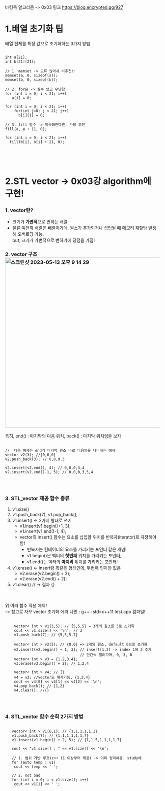 바킹독 알고리즘 -> 0x03 링크 https://blog.encrypted.gg/927 </br>

1.배열 초기화 팁
==============
배열 전체를 특정 값으로 초기화하는 3가지 방법
<pre>
<code>
int a[21];
int b[21][21];

// 1. memset -> 오류 많아서 비추천!!
memset(a, 0, sizeof(a));
memset(b, 0, sizeof(b));

// 2. for문 -> 실수 없고 무난함
for (int i = 0; i < 21; i++)
   a[i] = 0;
   
for (int i = 0; i < 21; i++)
    for(int j=0; j < 21; j++)
      b[i][j] = 0;
      
// 3. fill 함수 -> 익숙해진다면, 가장 추천
fill(a, a + 11, 0);

for (int i = 0; i < 21; i++)
  fill(b[i], b[i] + 21, 0);
</pre>
</code>
</br>


2.STL vector -> 0x03강 algorithm에 구현!
======================================
### 1. vector란?
- 크기가 **가변적**으로 변하는 배열
- 물론 여전히 배열은 배열이기에, 원소가 추가되거나 삽입될 때 메모리 재할당 발생해 오버로딩 가능, </br>
but, 크기가 가변적으로 변하기에 장점을 가짐!

### 2. vector 구조<img width="551" alt="스크린샷 2023-05-13 오후 9 14 29" src="https://github.com/minjikimkim2222/study/assets/96869808/5ce8e7df-51fa-4101-9619-9b8846e10004">

특히, end() : 마지막의 다음 위치, back() : 마지막 위치임을 보자 </br>
<pre>
<code>
//  다음 예제는 end가 마지막 원소 바로 다음임을 나타내는 예제
vector<int> v2(3); //{0,0,0}
v2.push_back(3); // 0,0,0,3

v2.insert(v2.end(), 4); // 0,0,0,3,4
v2.insert(v2.end()-1, 5); // 0,0,0,3,5,4 <insert위치 다음 원소는 오른쪽으로 한칸씩 밀기>
</pre>
</code>


### 3. STL_vector 제공 함수 종류
1. v1.size()
2. v1.push_back(7), v1.pop_back();
3. v1.insert() <- 2가지 형태로 쓰기
   - v1.insert(v1.begin()+1, 3);
   - v1.insert(v1.end()-1, 4);
   - vector의 insert() 함수는 요소를 삽입할 위치를 반복자(iterator)로 지정해야 함!
        - 반복자는 컨테이너의 요소를 가리키는 포인터 같은 개념!
        - v1.begin()은 벡터의 **첫번째** 위치를 가리키는 포인터,
        - v1.end()는 벡터의 **마지막** 위치를 가리키는 포인터!
4. v1.erase() <- insert랑 똑같은 형태인데, 두번째 인자만 없음
   - v2.erase(v2.begin() + 2);
   - v2.erase(v2.end() + 2);
5. v1.clear() // -> 결과 {}

</br></br>
위 여러 함수 적용 예제! </br>
-> 참고로 자꾸 vector 초기화 에러 나면 : g++ -std=c++11 test.cpp 컴파일!
<pre>
<code>
    vector< int > v1(3,5); // {5,5,5} = 3개의 원소를 5로 초기화
    cout << v1.size() << '\n'; // 3
    v1.push_back(7); // {5,5,5,7}

    vector< int > v2(2); // {0,0} => 2개의 원소, default 0으로 초기화
    v2.insert(v2.begin() + 1, 3); // insert(1,3) -> index 1에 3 추가
                                  // 한칸씩 밀려가며, 0, 3, 0
    vector< int > v3 = {1,2,3,4};
    v3.erase(v3.begin() + 2); // 1,2,4

    vector< int > v4; // {}
    v4 = v3; //vector도 복사가능, {1,2,4}
    cout << v4[0] << v4[1] << v4[2] << '\n';
    v4.pop_back(); // {1,2}
    v4.clear(); //{}
</pre>
</code>


### 4. STL_vector 함수 순회 2가지 방법

<pre>
<code>
   vector< int > v1(6,1); // {1,1,1,1,1,1}
   v1.push_back(7); // {1,1,1,1,1,1,7}
   v1.insert(v1.begin() + 2, 5); // {1,1,5,1,1,1,1,7}
   
   cout << "v1.size() : " << v1.size() << '\n';

   // 1. 범위 기반 루프(c++ 11 이상부터 제공) -> 이미 정리해둠. study에
   for (auto temp : v1)
    cout << temp << ' ';

   // 2. not bad
   for (int i = 0; i < v1.size(); i++)
    cout << v1[i] << ' ';
</code>
</pre>
